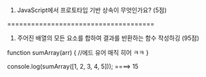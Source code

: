 1. JavaScript에서 프로토타입 기반 상속이 무엇인가요? (5점)

=====================================

1. 주어진 배열의 모든 요소를 합하여 결과를 반환하는 함수 작성하깅 (95점)

function sumArray(arr) {
  //에드 유어 매직 히어 ㅋㅋ
}

console.log(sumArray([1, 2, 3, 4, 5])); ====> 15